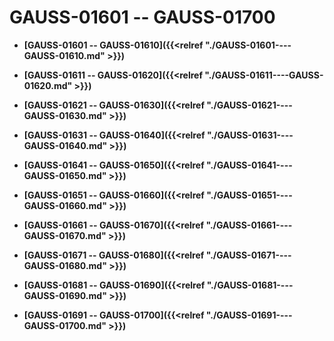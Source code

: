 # GAUSS-01601 -- GAUSS-01700<a name="ZH-CN_TOPIC_0302073566"></a>

-   **[GAUSS-01601 -- GAUSS-01610]({{<relref "./GAUSS-01601----GAUSS-01610.md" >}})**  

-   **[GAUSS-01611 -- GAUSS-01620]({{<relref "./GAUSS-01611----GAUSS-01620.md" >}})**  

-   **[GAUSS-01621 -- GAUSS-01630]({{<relref "./GAUSS-01621----GAUSS-01630.md" >}})**  

-   **[GAUSS-01631 -- GAUSS-01640]({{<relref "./GAUSS-01631----GAUSS-01640.md" >}})**  

-   **[GAUSS-01641 -- GAUSS-01650]({{<relref "./GAUSS-01641----GAUSS-01650.md" >}})**  

-   **[GAUSS-01651 -- GAUSS-01660]({{<relref "./GAUSS-01651----GAUSS-01660.md" >}})**  

-   **[GAUSS-01661 -- GAUSS-01670]({{<relref "./GAUSS-01661----GAUSS-01670.md" >}})**  

-   **[GAUSS-01671 -- GAUSS-01680]({{<relref "./GAUSS-01671----GAUSS-01680.md" >}})**  

-   **[GAUSS-01681 -- GAUSS-01690]({{<relref "./GAUSS-01681----GAUSS-01690.md" >}})**  

-   **[GAUSS-01691 -- GAUSS-01700]({{<relref "./GAUSS-01691----GAUSS-01700.md" >}})**  


